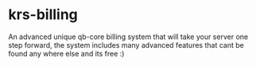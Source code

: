 # krs-billing
An advanced unique qb-core billing system that will take your server one step forward, the system includes many advanced features that cant be found any where else and its free :)

